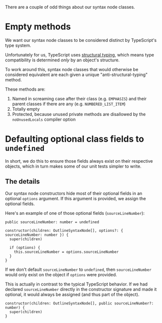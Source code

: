 There are a couple of odd things about our syntax node classes.


Empty methods
=============

We want our syntax node classes to be considered distinct by TypeScript's type system.

Unfortunately for us, TypeScript uses [structural typing](https://en.wikipedia.org/wiki/Structural_type_system), which means type compatibility is determined *only* by an object's structure.

To work around this, syntax node classes that would otherwise be considered equivalent are each given a unique "anti-structural-typing" method.

These methods are:

1. Named in screaming case after their class (e.g. `EMPHASIS`) and their parent classes if there are any (e.g. `NUMBERED_LIST_ITEM`)
2. Totally empty
3. Protected, because unused private methods are disallowed by the `noUnusedLocals` compiler option


Defaulting optional class fields to `undefined`
===============================================

In short, we do this to ensure those fields always exist on their respective objects, which in turn makes some of our unit tests simpler to write.


The details
----------- 

Our syntax node constructors hide most of their optional fields in an optional `options` argument. If this argument is provided, we assign the optional fields.

Here's an example of one of those optional fields (`sourceLineNumber`):

``````
public sourceLineNumber: number = undefined

constructor(children: OutlineSyntaxNode[], options?: { sourceLineNumber: number }) {
  super(children)

  if (options) {
    this.sourceLineNumber = options.sourceLineNumber
  }
}
``````

If we don't default `sourceLineNumber` to `undefined`, then `sourceLineNumber` would only exist on the object if `options` were provided.

This is actually in contrast to the typical TypeScript behavior. If we had declared `sourceLineNumber` directly in the constructor signature and made it optional, it would always be assigned (and thus part of the object).

``````
constructor(children: OutlineSyntaxNode[], public sourceLineNumber?: number) {
  super(children)
}
``````
